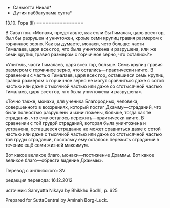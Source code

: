* Саньютта Никая*
* Дутия паббатупама сутта*

13\.10\. Гора \(II\)
\=\=\=\=\=\=\=\=\=\=\=\=\=\=\=\=

В Саваттхи\. «Монахи, представьте, как если бы Гималаи, царь всех гор, был бы разрушен и уничтожен, кроме семи крупиц гравия размером с горчичное зерно\. Как вы думаете, монахи, чего больше: части Гималаев, царя всех гор, что была уничтожена и разрушена, или же семи крупиц гравия размером с горчичное зерно, что остались?»

«Учитель, части Гималаев, царя всех гор, больше\. Семь крупиц гравия размером с горчичное зерно, что остались—практически ничто\. В сравнении с частью Гималаев, царя всех гор, оставшиеся семь крупиц гравия размером с горчичное зерно не могут сравниться даже с сотой частью или даже с тысячной частью или даже со стотысячной частью Гималаев, царя всех гор, что была уничтожена и разрушена»\.

«Точно также, монахи, для ученика Благородных, человека, совершенного в воззрениях, который постиг Дхамму—страданий, что были полностью разрушены и изничтожены, больше, тогда как те страдания, что ему осталось пережить—практически ничто\. В сравнении с той грудой страданий, которая была уничтожена и устранена, оставшееся страдание не может сравниться даже с сотой частью или даже с тысячной частью или даже со стотысячной частью той груды страданий, поскольку ему осталось пережить страданий в течение ещё семи жизней максимум\.

Вот какое великое благо, монахи—постижение Дхаммы\. Вот какое великое благо—обрести видение Дхаммы»\.

Перевод с английского: SV

редакция перевода: 16\.12\.2012

источник: Samyutta Nikaya by Bhikkhu Bodhi, p\. 625

Prepared for SuttaCentral by Aminah Borg\-Luck\.